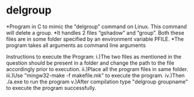 # delgroup

*Program in C to mimic the “delgroup” command on Linux. This command will delete a group. 
*It handles 2 files “gshadow” and “group”. Both these files are in some folder 
  specified by an environment variable PFILE. 
*The program takes all arguments as command line arguments

Instructions to execute the Program:
i.)The two files as mentioned in the question should be present in a folder and change the path to the file accordingly prior to execution.
ii.)Place all the program files in same folder.
iii.)Use "mingw32-make -f makefile.mk" to execute the program.
iv.)Then ./a.exe to run the program
v.)After compilation type "delgroup groupname" to execute the program successfully.
